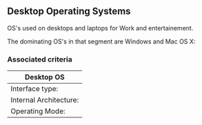 ##  Desktop Operating Systems

OS's used on desktops and laptops for Work and entertainement.

The dominating OS's in that segment are Windows and Mac OS X:

### Associated criteria

| Desktop OS
|----------------------------------|
| Interface type:        | CLI and GUI |
| Internal Architecture: | Hybrid Kernel  |
| Operating Mode:        | Multi-user, Multitasking  |

